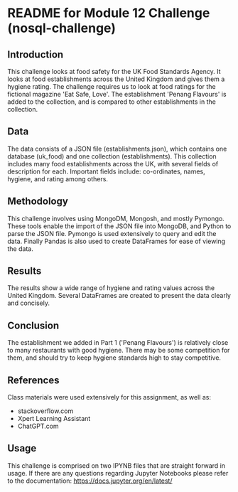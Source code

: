 # README for Module 12 Challenge (nosql-challenge)

## Introduction

This challenge looks at food safety for the UK Food Standards Agency.  It looks at food establishments across the United Kingdom and gives them a hygiene rating. The challenge requires us to look at food ratings for the fictional magazine 'Eat Safe, Love'. The establishment 'Penang Flavours' is added to the collection, and is compared to other establishments in the collection.

## Data

The data consists of a JSON file (establishments.json), which contains one database (uk_food) and one collection (establishments). This collection includes many food establishments across the UK, with several fields of description for each. Important fields include: co-ordinates, names, hygiene, and rating among others.

## Methodology

This challenge involves using MongoDM, Mongosh, and mostly Pymongo. These tools enable the import of the JSON file into MongoDB, and Python to parse the JSON file. Pymongo is used extensively to query and edit the data. Finally Pandas is also used to create DataFrames for ease of viewing the data.

## Results

The results show a wide range of hygiene and rating values across the United Kingdom. Several DataFrames are created to present the data clearly and concisely.

## Conclusion

The establishment we added in Part 1 ('Penang Flavours') is relatively close to many restaurants with good hygiene. There may be some competition for them, and should try to keep hygiene standards high to stay competitive.

## References

Class materials were used extensively for this assignment, as well as:

* stackoverflow.com
* Xpert Learning Assistant
* ChatGPT.com

## Usage

This challenge is comprised on two IPYNB files that are straight forward in usage. If there are any questions regarding Jupyter Notebooks please refer to the documentation: https://docs.jupyter.org/en/latest/
